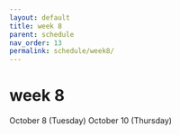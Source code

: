 ```yaml
---
layout: default
title: week 8
parent: schedule
nav_order: 13
permalink: schedule/week8/
---
```


# week 8

October 8 (Tuesday)
October 10 (Thursday)

